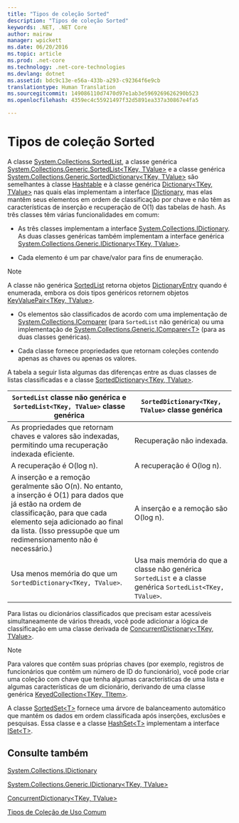 ```yaml
---
title: "Tipos de coleção Sorted"
description: "Tipos de coleção Sorted"
keywords: .NET, .NET Core
author: mairaw
manager: wpickett
ms.date: 06/20/2016
ms.topic: article
ms.prod: .net-core
ms.technology: .net-core-technologies
ms.devlang: dotnet
ms.assetid: bdc9c13e-e56a-433b-a293-c92364f6e9cb
translationtype: Human Translation
ms.sourcegitcommit: 149086110d7470d97e1ab3e5969269626290b523
ms.openlocfilehash: 4359ec4c55921497f32d5891ea337a30867e4fa5

---
```


# <a name="sorted-collection-types"></a>Tipos de coleção Sorted  
 
 A classe [System.Collections.SortedList](https://docs.microsoft.com/dotnet/core/api/System.Collections.SortedList), a classe genérica [System.Collections.Generic.SortedList&lt;TKey, TValue&gt;](https://docs.microsoft.com/dotnet/core/api/System.Collections.Generic.SortedList-2) e a classe genérica [System.Collections.Generic.SortedDictionary&lt;TKey, TValue&gt;](https://docs.microsoft.com/dotnet/core/api/System.Collections.Generic.SortedDictionary-2) são semelhantes à classe [Hashtable](https://docs.microsoft.com/dotnet/core/api/System.Collections.Hashtable) e à classe genérica [Dictionary&lt;TKey, TValue&gt;](https://docs.microsoft.com/dotnet/core/api/System.Collections.Generic.Dictionary-2) nas quais elas implementam a interface [IDictionary](https://docs.microsoft.com/dotnet/core/api/System.Collections.IDictionary), mas elas mantêm seus elementos em ordem de classificação por chave e não têm as características de inserção e recuperação de O(1) das tabelas de hash. As três classes têm várias funcionalidades em comum:  

 *   As três classes implementam a interface [System.Collections.IDictionary](https://docs.microsoft.com/dotnet/core/api/System.Collections.IDictionary). As duas classes genéricas também implementam a interface genérica [System.Collections.Generic.IDictionary&lt;TKey, TValue&gt;](https://docs.microsoft.com/dotnet/core/api/System.Collections.Generic.IDictionary-2).  
 
 *   Cada elemento é um par chave/valor para fins de enumeração.   
  
> [!NOTE]  
> A classe não genérica [SortedList](https://docs.microsoft.com/dotnet/core/api/System.Collections.SortedList) retorna objetos [DictionaryEntry](https://docs.microsoft.com/dotnet/core/api/System.Collections.DictionaryEntry) quando é enumerada, embora os dois tipos genéricos retornem objetos [KeyValuePair&lt;TKey, TValue&gt;](https://docs.microsoft.com/dotnet/core/api/System.Collections.Generic.KeyValuePair-2).  
   
*   Os elementos são classificados de acordo com uma implementação de [System.Collections.IComparer](https://docs.microsoft.com/dotnet/core/api/System.Collections.IComparer) (para `SortedList` não genérica) ou uma implementação de [System.Collections.Generic.IComparer&lt;T&gt;](https://docs.microsoft.com/dotnet/core/api/System.Collections.Generic.IComparer-1) (para as duas classes genéricas).  
   
 *   Cada classe fornece propriedades que retornam coleções contendo apenas as chaves ou apenas os valores.  
   
A tabela a seguir lista algumas das diferenças entre as duas classes de listas classificadas e a classe [SortedDictionary<TKey, TValue>](https://docs.microsoft.com/dotnet/core/api/System.Collections.Generic.SortedDictionary-2).  
   
 `SortedList` classe não genérica e `SortedList<TKey, TValue>` classe genérica | `SortedDictionary<TKey, TValue>` classe genérica  
 --------------------------------------------------------------------------------- | ------------------------------  
 As propriedades que retornam chaves e valores são indexadas, permitindo uma recuperação indexada eficiente. | Recuperação não indexada.  
 A recuperação é O(log n). | A recuperação é O(log n).  
 A inserção e a remoção geralmente são O(n). No entanto, a inserção é O(1) para dados que já estão na ordem de classificação, para que cada elemento seja adicionado ao final da lista. (Isso pressupõe que um redimensionamento não é necessário.) | A inserção e a remoção são O(log n).  
 Usa menos memória do que um `SortedDictionary<TKey, TValue>`. | Usa mais memória do que a classe não genérica `SortedList` e a classe genérica `SortedList<TKey, TValue>`.  
  
 Para listas ou dicionários classificados que precisam estar acessíveis simultaneamente de vários threads, você pode adicionar a lógica de classificação em uma classe derivada de [ConcurrentDictionary&lt;TKey, TValue&gt;](https://docs.microsoft.com/dotnet/core/api/System.Collections.Concurrent.ConcurrentDictionary-2).  
  
 > [!NOTE]  
 > Para valores que contêm suas próprias chaves (por exemplo, registros de funcionários que contêm um número de ID do funcionário), você pode criar uma coleção com chave que tenha algumas características de uma lista e algumas características de um dicionário, derivando de uma classe genérica [KeyedCollection&lt;TKey, TItem&gt;]().  
   
 A classe [SortedSet&lt;T&gt;](https://docs.microsoft.com/dotnet/core/api/System.Collections.Generic.SortedSet-1) fornece uma árvore de balanceamento automático que mantém os dados em ordem classificada após inserções, exclusões e pesquisas. Essa classe e a classe [HashSet&lt;T&gt;](https://docs.microsoft.com/dotnet/core/api/System.Collections.Generic.HashSet-1) implementam a interface [ISet&lt;T&gt;](https://docs.microsoft.com/dotnet/core/api/System.Collections.Generic.ISet-1).  
   
## <a name="see-also"></a>Consulte também  
  
[System.Collections.IDictionary](https://docs.microsoft.com/dotnet/core/api/System.Collections.IDictionary)  
   
[System.Collections.Generic.IDictionary&lt;TKey, TValue&gt;](https://docs.microsoft.com/dotnet/core/api/System.Collections.Generic.IDictionary-2)  
   
[ConcurrentDictionary&lt;TKey, TValue&gt;](https://docs.microsoft.com/dotnet/core/api/System.Collections.Concurrent.ConcurrentDictionary-2)  
 
[Tipos de Coleção de Uso Comum](commonly-used-collection-types.md) 



<!--HONumber=Nov16_HO4-->


